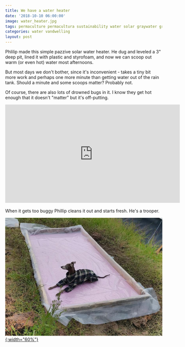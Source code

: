 ```yaml
---
title: We have a water heater
date: '2018-10-10 06:00:00'
image: water_heater.jpg
tags: permaculture permacultura sustainability water solar graywater greywater natural
categories: water vandwelling
layout: post
---
```


Phlilip made this simple pazzive solar water heater. He dug and leveled a 3" deep pit, lined it with plastic and styrofoam, and now we can scoop out warm (or even hot) water most afternoons.

But most days we don't bother, since it's inconvenient - takes a tiny bit more work and perhaps one more minute than getting water out of the rain tank. Should a minute and some scoops matter? Probably not.

Of course, there are also lots of drowned bugs in it. I know they get hot enough that it doesn't "matter" but it's off-putting.

<iframe width="560" height="315" src="https://www.youtube-nocookie.com/embed/Cn5IPj4OSko" frameborder="0" allow="autoplay; encrypted-media" allowfullscreen></iframe>

When it gets too buggy Phillip cleans it out and starts fresh. He's a trooper.

[![](/images/booker_water_heater_.jpg){:width="60%"}](/images/booker_water_heater.jpg)